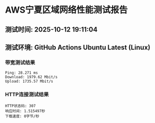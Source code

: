 # AWS宁夏区域网络性能测试报告
## 测试时间: 2025-10-12 19:11:04
## 测试环境: GitHub Actions Ubuntu Latest (Linux)

### 带宽测试结果
```
Ping: 28.271 ms
Download: 1979.62 Mbit/s
Upload: 1735.57 Mbit/s
```

### HTTP连接测试结果
```
HTTP状态码: 307
响应时间: 1.515497秒
下载速度: 0字节/秒
```

